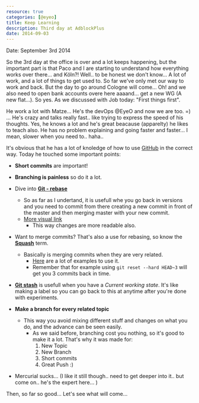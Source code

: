 ```yaml
---
resource: true
categories: [@eyeo]
title: Keep Learning
description: Third day at AdblockPlus
date: 2014-09-03
---
```


Date: September 3rd 2014

So the 3rd day at the office is over and a lot keeps happening, but the important part is that Paco and I are starting to understand how everything works over there... and Köln?!  Well.. to be honest we don't know... A lot of work, and a lot of things to get used to. So far we've only met our way to work and back. But the day to go around Cologne will come... Oh! and we also need to open bank accounts overe here aaaand... get a new WG (A new flat...). So yes. As we discussed with Job today: "First things first". 

He work a lot with Matze... He's the devOps @EyeO and now we are too. =) ... He's crazy and talks really fast.. like trying to express the speed of his thoughts. Yes, he knows a lot and he's great beacause (apparelty) he likes to teach also. He has no problem explaining and going faster and faster... I mean, slower when you need to.. haha.. 

It's obvious that he has a lot of knoledge of how to use [GitHub](www.github.com) in the correct way. 
Today he touched some important points:

* **Short commits** are important!

* **Branching is painless** so do it a lot. 

* Dive into [**Git - rebase**](http://git-scm.com/docs/git-rebase)
  * So as far as I undertand, it is usefull whe you go back in versions and you need to commit from there creating a new commit in front of the master and then merging master with your new commit. 
  * [More visual link](http://git-scm.com/book/en/Git-Branching-Rebasing)
    * This way changes are more readable also. 

* Want to merge commits? That's also a use for rebasing, so know the [**Squash**](http://git-scm.com/book/en/Git-Tools-Rewriting-History) term. 
  * Basically is merging commits when they are very related. 
    * [Here](http://stackoverflow.com/questions/5189560/squash-my-last-x-commits-together-using-git) are a lot of examples to use it.
    * Remember that for example using `git reset --hard HEAD~3` will get you 3 commits back in time. 
    
* [**Git stash**](http://git-scm.com/docs/git-stash) is usefull when you have a *Current working state*. It's like making a label so you can go back to this at anytime after you're done with experiments. 

* **Make a branch for every related topic**
  * This way you avoid mixing different stuff and changes on what you do, and the advance can be seen easily. 
    * As we said before, branching cost you nothing, so it's good to make it a lot. That's why it was made for: 
      1. New Topic
      2. New Branch
      3. Short commits
      4. Great Push :) 
      
      
* Mercurial sucks... (I like it still though.. need to get deeper into it.. but come on.. he's the expert here... )
      
Then, so far so good... Let's see what will come... 
